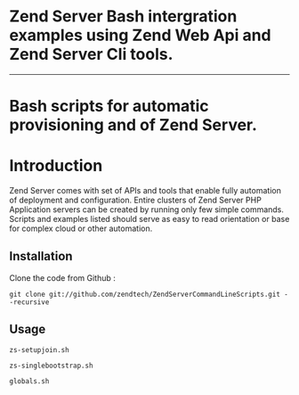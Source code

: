 Zend Server Bash intergration examples using Zend Web Api and Zend Server Cli tools.
===============
***
Bash scripts for automatic provisioning and of Zend Server.
==========================================================
Introduction
============

Zend Server comes with set of APIs and tools that enable fully automation of deployment and configuration. Entire clusters of Zend Server PHP Application servers can be created by running only few simple commands. Scripts and examples listed should serve as easy to read orientation or base for complex cloud or other automation. 

Installation
------------

Clone the code from Github :

	git clone git://github.com/zendtech/ZendServerCommandLineScripts.git --recursive

Usage
-----

	zs-setupjoin.sh

	zs-singlebootstrap.sh
 
	globals.sh


